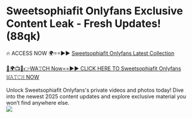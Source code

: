 # Sweetsophiafit Onlyfans Exclusive Content Leak - Fresh Updates! (88qk)

🔥 ACCESS NOW 🌍==►► <a href="https://tinyurl.com/kvy9nzfs" rel="nofollow">Sweetsophiafit Onlyfans Latest Collection</a>
<br><br>
[🔴🌍📺📱👉WA𝚃CH Now==►► CLICK HERE TO Sweetsophiafit Onlyfans 𝚆𝙰𝚃𝙲𝙷 NOW](https://tinyurl.com/kvy9nzfs)
<br><br>
Unlock Sweetsophiafit Onlyfans's private videos and photos today! Dive into the newest 2025 content updates and explore exclusive material you won’t find anywhere else.
<br>
<a href="https://tinyurl.com/kvy9nzfs" rel="nofollow" data-target="animated-image.originalLink"><img src="https://camo.githubusercontent.com/8a4f000d20f83aca3bf7ec5f350d767afa0574a8a352519fd8cfa583a6f93a33/68747470733a2f2f692e696d6775722e636f6d2f644a486b345a712e676966" data-canonical-src="https://i.imgur.com/dJHk4Zq.gif" style="max-width: 100%; display: inline-block;" data-target="animated-image.originalImage"></a>
<br>
